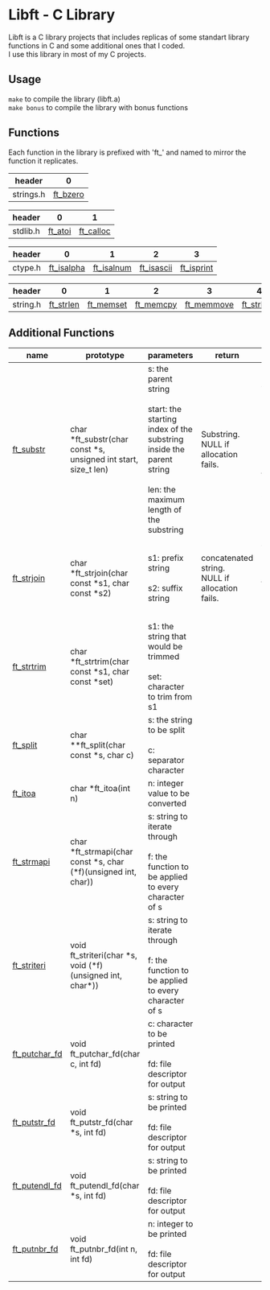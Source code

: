 # Libft - C Library

 Libft is a C library projects that includes replicas of some standart library functions in C and some additional ones that I coded.  
 I use this library in most of my C projects.

 ## Usage
 `make` to compile the library (libft.a)<br>
 `make bonus` to compile the library with bonus functions


 ## Functions

Each function in the library is prefixed with 'ft_' and named to mirror the function it replicates.

| header   | 0 |
| -------- | -------- |
|strings.h|[ft_bzero](./ft_bzero.c)|

| header   | 0 | 1 |
| -------- | -------- | --------- |
|stdlib.h|[ft_atoi](./ft_atoi.c)|[ft_calloc](./ft_calloc.c)|


| header   | 0 | 1 | 2 | 3 |
| -------- | -------- | --------- | -------- | -------- |
|ctype.h|[ft_isalpha](./ft_isalpha.c)|[ft_isalnum](./ft_isalnum.c)|[ft_isascii](./ft_isascii.c)|[ft_isprint](./ft_isprint.c)|[ft_toupper](./ft_toupper.c)|[ft_tolower](./ft_tolower.c)|

| header   | 0 | 1 | 2 | 3 | 4 | 5 | 6 | 7 | 8 | 9 | 10 | 11 |
| -------- | -------- | --------- | -------- | -------- | -------- | -------- | -------- | -------- | -------- | -------- | -------- | -------- |
|string.h|[ft_strlen](./ft_strlen.c)|[ft_memset](./ft_memset.c)|[ft_memcpy](./ft_memcpy.c)|[ft_memmove](./ft_memmove.c)|[ft_strlcpy](./ft_strlcpy.c)|[ft_strlcat](./ft_strlcat.c)|[ft_strchr](ft_strchr.c)|[ft_strncmp](./ft_strncmp.c)|[ft_memchr](./ft_memchr.c)|[ft_memcmp](./ft_memcmp.c)|[ft_strnstr](./ft_strnstr.c)|[ft_strdup](./ft_strdup.c)


## Additional Functions

| name   | prototype | parameters | return | desc |
| -------- | -------- | --------- | -------- | -------- |
| [ft_substr](./ft_substr.c) | char  *ft_substr(char const *s, unsigned int start, size_t len) | s: the parent string<br><br>start: the starting index of the substring inside the parent string<br><br>len: the maximum length of the substring | Substring.<br>NULL if allocation fails. | Allocates memory with malloc(3) and returns a substring derived from "s". The substring starts from the "start" index of "s" and the max length of it is "len".
| [ft_strjoin](./ft_strjoin.c) | char *ft_strjoin(char const *s1, char const *s2) | s1: prefix string<br><br>s2: suffix string | concatenated string.<br>NULL if allocation fails. | Allocates memory with malloc(3) and and returns the string made by concatenating 's1' and 's2'.
| [ft_strtrim](./ft_strtrim.c) | char *ft_strtrim(char const *s1, char const *set) | s1: the string that would be trimmed<br><br>set: character to trim from s1
| [ft_split](./ft_split.c) | char **ft_split(char const *s, char c) | s: the string to be split<br><br>c: separator character
| [ft_itoa](./ft_itoa.c) | char *ft_itoa(int n) | n: integer value to be converted
| [ft_strmapi](./ft_strmapi.c) | char *ft_strmapi(char const *s, char (*f)(unsigned int, char)) | s: string to iterate through<br><br>f: the function to be applied to every character of s
| [ft_striteri](./ft_striteri.c) | void ft_striteri(char *s, void (*f)(unsigned int, char\*)) | s: string to iterate through<br><br>f: the function to be applied to every character of s
| [ft_putchar_fd](./ft_putchar_fd.c) | void ft_putchar_fd(char c, int fd) | c: character to be printed<br><br>fd: file descriptor for output
| [ft_putstr_fd](./ft_putstr_fd.c) | void ft_putstr_fd(char *s, int fd) | s: string to be printed<br><br>fd: file descriptor for output
| [ft_putendl_fd](./ft_putendl_fd.c) | void ft_putendl_fd(char *s, int fd) | s: string to be printed<br><br>fd: file descriptor for output
| [ft_putnbr_fd](./ft_putnbr_fd.c) | void ft_putnbr_fd(int n, int fd) | n: integer to be printed<br><br>fd: file descriptor for output
